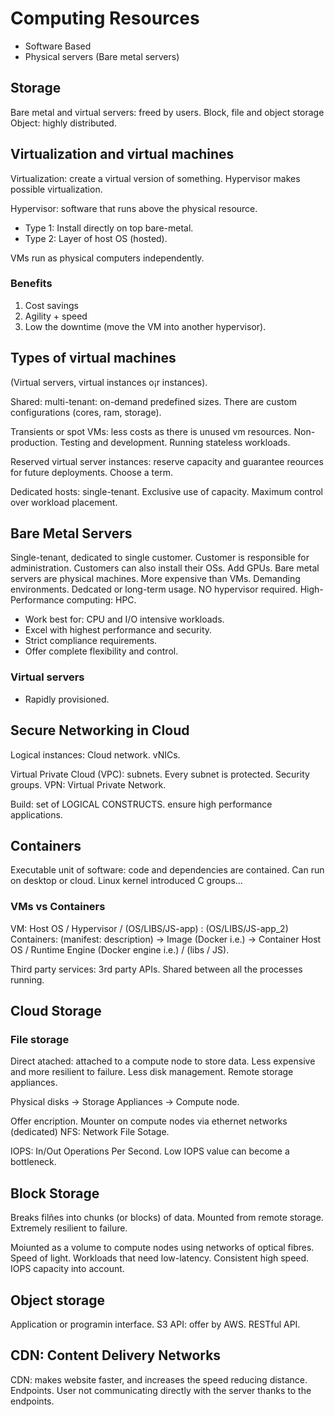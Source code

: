 # Computing Resources

* Software Based
* Physical servers (Bare metal servers)

## Storage

Bare metal and virtual servers: freed by users.
Block, file and object storage
Object: highly distributed.

## Virtualization and virtual machines

Virtualization: create a virtual version of something.
Hypervisor makes possible virtualization.

Hypervisor: software that runs above the physical resource.

* Type 1: Install directly on top bare-metal.
* Type 2: Layer of host OS (hosted).

VMs run as physical computers independently.

### Benefits

1. Cost savings
2. Agility + speed
3. Low the downtime (move the VM into another hypervisor).

## Types of virtual machines

(Virtual servers, virtual instances o¡r instances).

Shared: multi-tenant: on-demand predefined sizes.
There are custom configurations (cores, ram, storage).

Transients or spot VMs: less costs as there is unused vm resources. Non-production. Testing and development. Running stateless workloads.

Reserved virtual server instances: reserve capacity and guarantee reources for future deployments. Choose a term.

Dedicated hosts: single-tenant. Exclusive use of capacity. Maximum control over workload placement.

## Bare Metal Servers

Single-tenant, dedicated to single customer. Customer is responsible for administration. Customers can also install their OSs. Add GPUs. Bare metal servers are physical machines. More expensive than VMs. Demanding environments. Dedcated or long-term usage. NO hypervisor required. High-Performance computing: HPC.

* Work best for: CPU and I/O intensive workloads.
* Excel with highest performance and security.
* Strict compliance requirements.
* Offer complete flexibility and control.

### Virtual servers

* Rapidly provisioned.

## Secure Networking in Cloud

Logical instances: Cloud network. vNICs.

Virtual Private Cloud (VPC): subnets. Every subnet is protected. Security groups.
VPN: Virtual Private Network.

Build: set of LOGICAL CONSTRUCTS. ensure high performance applications.

## Containers

Executable unit of software: code and dependencies are contained.
Can run on desktop or cloud.
Linux kernel introduced C groups...

### VMs vs Containers

VM: Host OS / Hypervisor / (OS/LIBS/JS-app) : (OS/LIBS/JS-app_2)
Containers: (manifest: description) -> Image (Docker i.e.) -> Container
    Host OS / Runtime Engine (Docker engine i.e.) / (libs / JS).

Third party services: 3rd party APIs. Shared between all the processes running.

## Cloud Storage

### File storage

Direct atached: attached to a compute node to store data. Less expensive and more resilient to failure. Less disk management. Remote storage appliances.

Physical disks -> Storage Appliances -> Compute node. 

Offer encription. Mounter on compute nodes via ethernet networks (dedicated) NFS: Network File Sotage.

IOPS: In/Out Operations Per Second. Low IOPS value can become a bottleneck.

## Block Storage

Breaks filñes into chunks (or blocks) of data.
Mounted from remote storage. Extremely resilient to failure.

Moiunted as a volume to compute nodes using networks of optical fibres. Speed of light. Workloads that need low-latency. Consistent high speed. IOPS capacity into account.

## Object storage

Application or programin interface. S3 API: offer by AWS.
RESTful API.

## CDN: Content Delivery Networks

CDN: makes website faster, and increases the speed reducing distance. Endpoints.
User not communicating directly with the server thanks to the endpoints.
